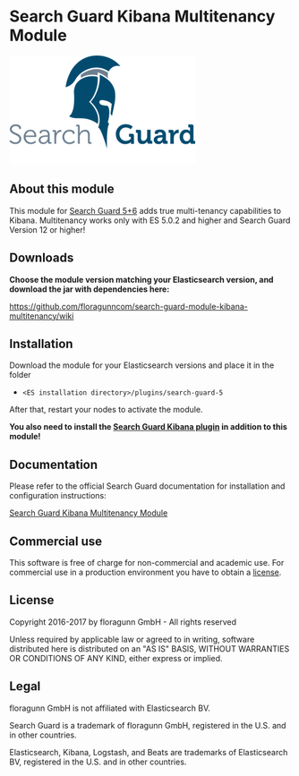 # Search Guard Kibana Multitenancy Module

![Logo](https://raw.githubusercontent.com/floragunncom/sg-assets/master/logo/sg_dlic_small.png) 

## About this module
This module for [Search Guard 5+6](https://github.com/floragunncom/search-guard) adds true multi-tenancy capabilities to Kibana.
Multitenancy works only with ES 5.0.2 and higher and Search Guard Version 12 or higher!


## Downloads

**Choose the module version matching your Elasticsearch version, and download the jar with dependencies here:**

https://github.com/floragunncom/search-guard-module-kibana-multitenancy/wiki

## Installation

Download the module for your Elasticsearch versions and place it in the folder

* `<ES installation directory>/plugins/search-guard-5`

After that, restart your nodes to activate the module.

**You also need to install the [Search Guard Kibana plugin](https://github.com/floragunncom/search-guard-kibana-plugin) in addition to this module!**

## Documentation

Please refer to the official Search Guard documentation for installation and configuration instructions:

[Search Guard Kibana Multitenancy Module](https://github.com/floragunncom/search-guard-docs/blob/master/multitenancy.md)

## Commercial use
This software is free of charge for non-commercial and academic use. For commercial use in a production environment you have to obtain a [license](https://floragunn.com/searchguard/searchguard-license-support/). 

## License
Copyright 2016-2017 by floragunn GmbH - All rights reserved 

Unless required by applicable law or agreed to in writing, software
distributed here is distributed on an "AS IS" BASIS,
WITHOUT WARRANTIES OR CONDITIONS OF ANY KIND, either express or implied.

## Legal
floragunn GmbH is not affiliated with Elasticsearch BV.

Search Guard is a trademark of floragunn GmbH, registered in the U.S. and in other countries.

Elasticsearch, Kibana, Logstash, and Beats are trademarks of Elasticsearch BV, registered in the U.S. and in other countries.
